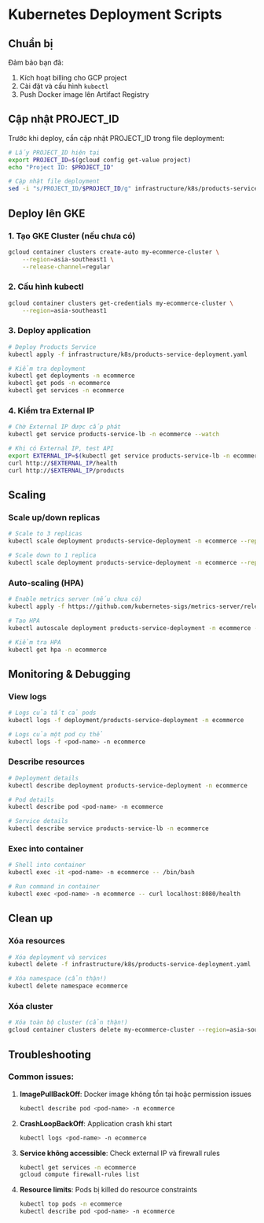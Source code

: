 # Kubernetes Deployment Scripts

## Chuẩn bị

Đảm bảo bạn đã:

1. Kích hoạt billing cho GCP project
2. Cài đặt và cấu hình `kubectl`
3. Push Docker image lên Artifact Registry

## Cập nhật PROJECT_ID

Trước khi deploy, cần cập nhật PROJECT_ID trong file deployment:

```bash
# Lấy PROJECT_ID hiện tại
export PROJECT_ID=$(gcloud config get-value project)
echo "Project ID: $PROJECT_ID"

# Cập nhật file deployment
sed -i "s/PROJECT_ID/$PROJECT_ID/g" infrastructure/k8s/products-service-deployment.yaml
```

## Deploy lên GKE

### 1. Tạo GKE Cluster (nếu chưa có)

```bash
gcloud container clusters create-auto my-ecommerce-cluster \
    --region=asia-southeast1 \
    --release-channel=regular
```

### 2. Cấu hình kubectl

```bash
gcloud container clusters get-credentials my-ecommerce-cluster \
    --region=asia-southeast1
```

### 3. Deploy application

```bash
# Deploy Products Service
kubectl apply -f infrastructure/k8s/products-service-deployment.yaml

# Kiểm tra deployment
kubectl get deployments -n ecommerce
kubectl get pods -n ecommerce
kubectl get services -n ecommerce
```

### 4. Kiểm tra External IP

```bash
# Chờ External IP được cấp phát
kubectl get service products-service-lb -n ecommerce --watch

# Khi có External IP, test API
export EXTERNAL_IP=$(kubectl get service products-service-lb -n ecommerce -o jsonpath='{.status.loadBalancer.ingress[0].ip}')
curl http://$EXTERNAL_IP/health
curl http://$EXTERNAL_IP/products
```

## Scaling

### Scale up/down replicas

```bash
# Scale to 3 replicas
kubectl scale deployment products-service-deployment -n ecommerce --replicas=3

# Scale down to 1 replica
kubectl scale deployment products-service-deployment -n ecommerce --replicas=1
```

### Auto-scaling (HPA)

```bash
# Enable metrics server (nếu chưa có)
kubectl apply -f https://github.com/kubernetes-sigs/metrics-server/releases/latest/download/components.yaml

# Tạo HPA
kubectl autoscale deployment products-service-deployment -n ecommerce --cpu-percent=70 --min=2 --max=10

# Kiểm tra HPA
kubectl get hpa -n ecommerce
```

## Monitoring & Debugging

### View logs

```bash
# Logs của tất cả pods
kubectl logs -f deployment/products-service-deployment -n ecommerce

# Logs của một pod cụ thể
kubectl logs -f <pod-name> -n ecommerce
```

### Describe resources

```bash
# Deployment details
kubectl describe deployment products-service-deployment -n ecommerce

# Pod details
kubectl describe pod <pod-name> -n ecommerce

# Service details
kubectl describe service products-service-lb -n ecommerce
```

### Exec into container

```bash
# Shell into container
kubectl exec -it <pod-name> -n ecommerce -- /bin/bash

# Run command in container
kubectl exec <pod-name> -n ecommerce -- curl localhost:8080/health
```

## Clean up

### Xóa resources

```bash
# Xóa deployment và services
kubectl delete -f infrastructure/k8s/products-service-deployment.yaml

# Xóa namespace (cẩn thận!)
kubectl delete namespace ecommerce
```

### Xóa cluster

```bash
# Xóa toàn bộ cluster (cẩn thận!)
gcloud container clusters delete my-ecommerce-cluster --region=asia-southeast1
```

## Troubleshooting

### Common issues:

1. **ImagePullBackOff**: Docker image không tồn tại hoặc permission issues

   ```bash
   kubectl describe pod <pod-name> -n ecommerce
   ```

2. **CrashLoopBackOff**: Application crash khi start

   ```bash
   kubectl logs <pod-name> -n ecommerce
   ```

3. **Service không accessible**: Check external IP và firewall rules

   ```bash
   kubectl get services -n ecommerce
   gcloud compute firewall-rules list
   ```

4. **Resource limits**: Pods bị killed do resource constraints
   ```bash
   kubectl top pods -n ecommerce
   kubectl describe pod <pod-name> -n ecommerce
   ```
